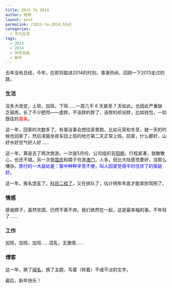 ```yaml
---
title: 2013 To 2014
author: 老杨
layout: post
permalink: /2013-to-2014.html
categories:
  - 平凡生活
tags:
  - 2013
  - 2014
  - 年终总结
  - 新年
---
```

去年没有总结，今年，在即将踏进2014的时刻，凑凑热闹，回顾一下2013走过的路。  


### 生活

没多大改变，上班，加班，下班……一周几乎 6 天甚至 7 天如此。也因此严重缺乏锻炼，长了不少肥肉——虚胖。不该胖的胖了，该胖的却没胖，比如钱包，一如既往的<span style="color: #ff0000;">苗条</span>。

这一年，回家的次数多了。有事没事会想往家里跑，比如元宵和冬至，就一天的时候也回家了，然后凌晨坐夜车回上班的地方第二天正常上班。回家，什么都好，山好水好空气好人好……

这一年，算是去了两次旅游。一次是5月份，公司组织去<a href="/2013-if-yangshuo-tour.html" target="_blank">阳朔</a>，行程紧凑，就散散心，也还不错。另一次是<a href="/kee-2013-national-day.html" target="_blank">国庆</a>和嫦子穷游<a href="/macau-travel-2013-guoqing-c.html" target="_blank">澳门</a>，人多，但比大陆感觉要好，没那么嘈杂。<span style="color: #0000ff;">旅行的一大益处是：客中种种辛苦不便，叫人回家觉得平时住厌了的家庭好。</span>

这一年，报名<a href="/some-feeling-about-learning-driving.html" target="_blank">学车</a>了。<a href="/miss-opportunity.html" target="_blank">科目二挂了</a>，又在排队了，估计明年年底才能拿到驾照了。

### 情感

感谢嫦子，虽然贫困，仍然不离不弃。我们依然在一起，这是最幸福的事。不年轻了……

### 工作

加班，加班，加班……混乱，无激情……

### 博客

这一年，换了<a href="/about" target="_blank">域名</a>，换了主题，写着（转着）不咸不淡的文字。

最后，新年快乐！